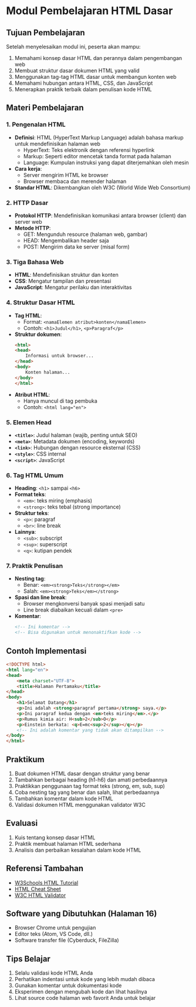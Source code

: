 # Modul Pembelajaran HTML Dasar

## Tujuan Pembelajaran
Setelah menyelesaikan modul ini, peserta akan mampu:
1. Memahami konsep dasar HTML dan perannya dalam pengembangan web
2. Membuat struktur dasar dokumen HTML yang valid
3. Menggunakan tag-tag HTML dasar untuk membangun konten web
4. Memahami hubungan antara HTML, CSS, dan JavaScript
5. Menerapkan praktik terbaik dalam penulisan kode HTML

## Materi Pembelajaran

### 1. Pengenalan HTML
- **Definisi**: HTML (HyperText Markup Language) adalah bahasa markup untuk mendefinisikan halaman web
  - HyperText: Teks elektronik dengan referensi hyperlink
  - Markup: Seperti editor mencetak tanda format pada halaman
  - Language: Kumpulan instruksi yang dapat diterjemahkan oleh mesin
- **Cara kerja**:
  - Server mengirim HTML ke browser
  - Browser membaca dan merender halaman
- **Standar HTML**: Dikembangkan oleh W3C (World Wide Web Consortium)

### 2. HTTP Dasar
- **Protokol HTTP**: Mendefinisikan komunikasi antara browser (client) dan server web
- **Metode HTTP**:
  - GET: Mengunduh resource (halaman web, gambar)
  - HEAD: Mengembalikan header saja
  - POST: Mengirim data ke server (misal form)

### 3. Tiga Bahasa Web
- **HTML**: Mendefinisikan struktur dan konten
- **CSS**: Mengatur tampilan dan presentasi
- **JavaScript**: Mengatur perilaku dan interaktivitas

### 4. Struktur Dasar HTML
- **Tag HTML**: 
  - Format: `<namaElemen atribut>konten</namaElemen>`
  - Contoh: `<h1>Judul</h1>`, `<p>Paragraf</p>`
- **Struktur dokumen**:
  ```html
  <html>
  <head>
      Informasi untuk browser...
  </head>
  <body>
      Konten halaman...
  </body>
  </html>
  ```
- **Atribut HTML**:
  - Hanya muncul di tag pembuka
  - Contoh: `<html lang="en">`

### 5. Elemen Head
- **`<title>`**: Judul halaman (wajib, penting untuk SEO)
- **`<meta>`**: Metadata dokumen (encoding, keywords)
- **`<link>`**: Hubungan dengan resource eksternal (CSS)
- **`<style>`**: CSS internal
- **`<script>`**: JavaScript

### 6. Tag HTML Umum
- **Heading**: `<h1>` sampai `<h6>`
- **Format teks**:
  - `<em>`: teks miring (emphasis)
  - `<strong>`: teks tebal (strong importance)
- **Struktur teks**:
  - `<p>`: paragraf
  - `<br>`: line break
- **Lainnya**:
  - `<sub>`: subscript
  - `<sup>`: superscript
  - `<q>`: kutipan pendek

### 7. Praktik Penulisan
- **Nesting tag**: 
  - Benar: `<em><strong>Teks</strong></em>`
  - Salah: `<em><strong>Teks</em></strong>`
- **Spasi dan line break**: 
  - Browser mengkonversi banyak spasi menjadi satu
  - Line break diabaikan kecuali dalam `<pre>`
- **Komentar**:
  ```html
  <!-- Ini komentar -->
  <!-- Bisa digunakan untuk menonaktifkan kode -->
  ```

## Contoh Implementasi
```html
<!DOCTYPE html>
<html lang="en">
<head>
    <meta charset="UTF-8">
    <title>Halaman Pertamaku</title>
</head>
<body>
    <h1>Selamat Datang</h1>
    <p>Ini adalah <strong>paragraf pertama</strong> saya.</p>
    <p>Ini paragraf kedua dengan <em>teks miring</em>.</p>
    <p>Rumus kimia air: H<sub>2</sub>O</p>
    <p>Einstein berkata: <q>E=mc<sup>2</sup></q></p>
    <!-- Ini adalah komentar yang tidak akan ditampilkan -->
</body>
</html>
```

## Praktikum
1. Buat dokumen HTML dasar dengan struktur yang benar
2. Tambahkan berbagai heading (h1-h6) dan amati perbedaannya
3. Praktikkan penggunaan tag format teks (strong, em, sub, sup)
4. Coba nesting tag yang benar dan salah, lihat perbedaannya
5. Tambahkan komentar dalam kode HTML
6. Validasi dokumen HTML menggunakan validator W3C

## Evaluasi
1. Kuis tentang konsep dasar HTML
2. Praktik membuat halaman HTML sederhana
3. Analisis dan perbaikan kesalahan dalam kode HTML

## Referensi Tambahan
- [W3Schools HTML Tutorial](http://www.w3schools.com/)
- [HTML Cheat Sheet](https://html.com/wp-content/uploads/html-cheat-sheet.pdf)
- [W3C HTML Validator](http://validator.w3.org/)

## Software yang Dibutuhkan (Halaman 16)
- Browser Chrome untuk pengujian
- Editor teks (Atom, VS Code, dll.)
- Software transfer file (Cyberduck, FileZilla)

## Tips Belajar
1. Selalu validasi kode HTML Anda
2. Perhatikan indentasi untuk kode yang lebih mudah dibaca
3. Gunakan komentar untuk dokumentasi kode
4. Eksperimen dengan mengubah kode dan lihat hasilnya
5. Lihat source code halaman web favorit Anda untuk belajar
